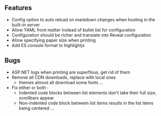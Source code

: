 ## Features

- Config option to auto reload on markdown changes when hosting in the built-in server
- Allow YAML front matter instead of bullet list for configuration
- Configuration should be richer and translate into Reveal configuration
- Allow specifying paper size when printing
- Add ES console format to highlightjs

## Bugs

- ASP.NET logs when printing are superflous, get rid of them
- Remove all CDN downloads, replace with local ones
	- themes almost all download some fonts ...
- Fix either or both :
	- Indented code blocks between list elements don't take their full size, scrollbars appear
	- Non-indented code block between list items results in the list items being centered ...
